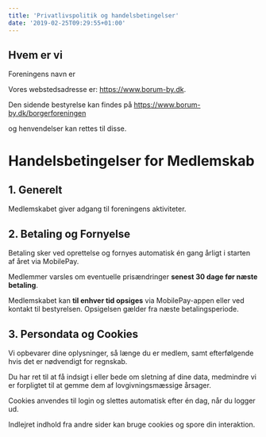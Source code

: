 ```yaml
---
title: 'Privatlivspolitik og handelsbetingelser'
date: '2019-02-25T09:29:55+01:00'
---
```


## Hvem er vi

Foreningens navn er

Vores webstedsadresse er: https://www.borum-by.dk.

Den sidende bestyrelse kan findes på https://www.borum-by.dk/borgerforeningen

 og henvendelser kan rettes til disse.

# Handelsbetingelser for Medlemskab

## 1. Generelt

Medlemskabet giver adgang til foreningens aktiviteter.

## 2. Betaling og Fornyelse

Betaling sker ved oprettelse og fornyes automatisk én gang årligt i starten af året via MobilePay.

Medlemmer varsles om eventuelle prisændringer **senest 30 dage før næste betaling**.

Medlemskabet kan **til enhver tid opsiges** via MobilePay-appen eller ved kontakt til bestyrelsen. Opsigelsen gælder fra næste betalingsperiode.

## 3. Persondata og Cookies

Vi opbevarer dine oplysninger, så længe du er medlem, samt efterfølgende hvis det er nødvendigt for regnskab.

Du har ret til at få indsigt i eller bede om sletning af dine data, medmindre vi er forpligtet til at gemme dem af lovgivningsmæssige årsager.

Cookies anvendes til login og slettes automatisk efter én dag, når du logger ud.

Indlejret indhold fra andre sider kan bruge cookies og spore din interaktion.